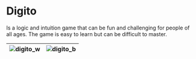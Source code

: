 # Digito
Is a logic and intuition game that can be fun and challenging for people of all ages. The game is easy to learn but can be difficult to master.

| ![digito_w](https://github.com/LDj3SNuD/digito/assets/35856442/612e976b-79be-44c3-ab76-4d08ab06b06a) | ![digito_b](https://github.com/LDj3SNuD/digito/assets/35856442/24a6f46c-bd0a-427e-82c2-4700e548ac1c) |
|:-:|:-:|
